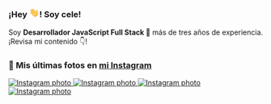 <h3>¡Hey <img src="https://raw.githubusercontent.com/ABSphreak/ABSphreak/master/gifs/Hi.gif" width="20px" decondig="async">! Soy cele!</h3>

<p>Soy <strong>Desarrollador JavaScript Full Stack 🚀</strong> más de tres años de experiencia.<br />¡Revisa mi contenido 👇!</p>

### 📸 Mis últimas fotos en [mi Instagram](https://instagram.com/cele)


<a href='https://instagram.com/p/C1UpuSGLQiG' target='_blank'>
  <img width='20%' src='https://instagram.flba2-1.fna.fbcdn.net/v/t51.29350-15/412513918_1325803934584302_4400498733289087214_n.jpg?stp=dst-jpg_e15&_nc_ht=instagram.flba2-1.fna.fbcdn.net&_nc_cat=106&_nc_ohc=XyWCD0G3BKwQ7kNvgGvbZNW&edm=APU89FABAAAA&ccb=7-5&oh=00_AYAmpuRqNdJ94ZwC_pdVrhYq5oMogdAmBwyTQPUQJWX-fA&oe=6650831D&_nc_sid=bc0c2c' alt='Instagram photo' />
</a>
<a href='https://instagram.com/p/CzMY3lzxgmx' target='_blank'>
  <img width='20%' src='https://instagram.flba2-1.fna.fbcdn.net/v/t51.29350-15/398916226_819142863293745_2426123683154743297_n.webp?stp=dst-jpg_e35&_nc_ht=instagram.flba2-1.fna.fbcdn.net&_nc_cat=109&_nc_ohc=xQgayi5PtsIQ7kNvgGJedCw&edm=APU89FABAAAA&ccb=7-5&oh=00_AYA7newE7ythGAGa92gjW-eEiC6jopHyhbxDb4rv6g6kaQ&oe=6650820C&_nc_sid=bc0c2c' alt='Instagram photo' />
</a>
<a href='https://instagram.com/p/CygbQv4uqxM' target='_blank'>
  <img width='20%' src='https://instagram.flba2-1.fna.fbcdn.net/v/t51.29350-15/391525959_236593062741789_5868561716480810596_n.webp?stp=dst-jpg_e35&_nc_ht=instagram.flba2-1.fna.fbcdn.net&_nc_cat=109&_nc_ohc=P4D1ThlHoAYQ7kNvgHGy_6w&edm=APU89FABAAAA&ccb=7-5&oh=00_AYClLu4dWjhxrPkIAdOZ0epSvgmXgC2a9ORYxElIthcQiQ&oe=66508848&_nc_sid=bc0c2c' alt='Instagram photo' />
</a>
<a href='https://instagram.com/p/CxTmOF6vN8M' target='_blank'>
  <img width='20%' src='https://instagram.flba2-1.fna.fbcdn.net/v/t51.29350-15/378565944_323878180141713_8920720304536029091_n.jpg?stp=dst-jpg_e15&_nc_ht=instagram.flba2-1.fna.fbcdn.net&_nc_cat=109&_nc_ohc=zy6N0xGaVeMQ7kNvgEJ9CKW&edm=APU89FABAAAA&ccb=7-5&oh=00_AYAjh1CE3CEYJ92eJHzwAJFxi5gd83IM4k-cCCM2OnzGOA&oe=66508212&_nc_sid=bc0c2c' alt='Instagram photo' />
</a>
